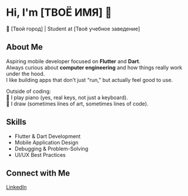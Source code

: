 # Hi, I'm [ТВОЁ ИМЯ] 👋

📍 [Твой город] | Student at [Твоё учебное заведение]  

## About Me
Aspiring mobile developer focused on **Flutter** and **Dart**.  
Always curious about **computer engineering** and how things really work under the hood.  
I like building apps that don’t just “run,” but actually feel good to use.  

Outside of coding:  
🎹 I play piano (yes, real keys, not just a keyboard).  
🎨 I draw (sometimes lines of art, sometimes lines of code).  

## Skills
- Flutter & Dart Development  
- Mobile Application Design  
- Debugging & Problem-Solving  
- UI/UX Best Practices  



## Connect with Me
[LinkedIn](https://www.linkedin.com/)  
